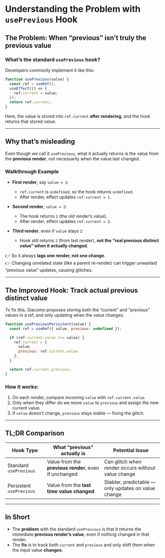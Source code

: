 
# Understanding the Problem with `usePrevious` Hook

## The Problem: When “previous” isn’t truly the previous value

### What’s the standard `usePrevious` hook?

Developers commonly implement it like this:

```js
function usePrevious(value) {
  const ref = useRef();
  useEffect(() => {
    ref.current = value;
  });
  return ref.current;
}
```

Here, the value is stored into `ref.current` **after rendering**, and the hook returns that stored value.

---

## Why that’s misleading

Even though we call it `usePrevious`, what it actually returns is the value from the **previous render**, not necessarily when the value last changed.

### Walkthrough Example

- **First render**, say `value = 1`:
  - `ref.current` is `undefined`, so the hook returns `undefined`.
  - After render, effect updates `ref.current = 1`.

- **Second render**, `value = 2`:
  - The hook returns `1` (the old render’s value).
  - After render, effect updates `ref.current = 2`.

- **Third render**, even if `value` stays `2`:
  - Hook still returns `2` (from last render), **not the “real previous distinct value” when it actually changed**.

👉 So it always **lags one render, not one change**.  
👉 Changing unrelated state (like a parent re-render) can trigger unwanted “previous value” updates, causing glitches.

---

## The Improved Hook: Track actual previous **distinct** value

To fix this, Giacomo proposes storing both the “current” and “previous” values in a ref, and only updating when the value changes:

```js
function usePreviousPersistent(value) {
  const ref = useRef({ value, previous: undefined });

  if (ref.current.value !== value) {
    ref.current = {
      value,
      previous: ref.current.value
    };
  }

  return ref.current.previous;
}
```

### How it works:
1. On each render, compare incoming `value` with `ref.current.value`.
2. Only when they differ do we move `value` to `previous` and assign the new current value.
3. If `value` doesn’t change, `previous` stays stable — fixing the glitch.

---

## TL;DR Comparison

| Hook Type               | What “previous” actually is                           | Potential Issue                                     |
|--------------------------|-------------------------------------------------------|-----------------------------------------------------|
| Standard `usePrevious`   | Value from the **previous render**, even if unchanged | Can glitch when render occurs without value change  |
| Persistent `usePrevious` | Value from the **last time value changed**            | Stabler, predictable — only updates on value change |

---

## In Short

- The **problem** with the standard `usePrevious` is that it returns the immediate **previous render’s value**, even if nothing changed in that render.
- The **fix** is to track both `current` and `previous` and only shift them when the input value **changes**.
